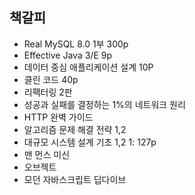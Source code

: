 ## 책갈피

- Real MySQL 8.0 1부 300p
- Effective Java 3/E 9p
- 데이터 중심 애플리케이션 설계 10P
- 클린 코드 40p
- 리팩터링 2판
- 성공과 실패를 결정하는 1%의 네트워크 원리
- HTTP 완벽 가이드
- 알고리즘 문제 해결 전략 1,2
- 대규모 시스템 설계 기초 1,2 1: 127p
- 맨 먼스 미신
- 오브젝트
- 모던 자바스크립트 딥다이브
